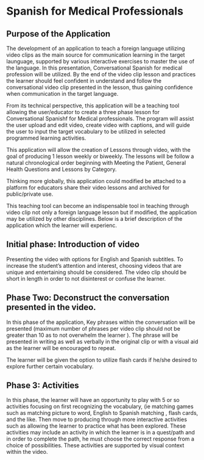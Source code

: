 # Spanish for Medical Professionals

## Purpose of the Application

The development of an application to teach a foreign language utilizing video clips as the main source for communication learning in the target launguage, supported by various interactive exercises to master the use of the language. In this presentation, Conversational Spanish for medical profession will be utilized. By the end of the video clip lesson and practices the learner should feel confident in understand and follow the conversational video clip presented in the lesson, thus gaining confidence when communication in the target language.

From its technical perspective, this application will be a teaching tool allowing the user/educator to create a three phase lesson for Conversational Spanishf for Medical professionals. The program will assist the user upload and edit video, create video with captions, and will guide the user to input the target vocabulary to be utilized in selected programmed  learning activities.

This application will allow the creation of Lessons through video, with the goal of producing 1 lesson weekly or biweekly. The lessons will be follow a natural chronological order beginning with Meeting the Patient, General Health Questions and Lessons by Category. 

Thinking more globally, this application could modified  be attached to a platform for educators share their video lessons and archived for public/private use. 

This teaching tool can become an indispensable tool in teaching through video clip not only a foreign language lesson but if modified, the application may be utilized by other disciplines. Below is a brief description of the application which the learner will experienc.

## Initial phase: Introduction of video

Presenting the video with options for English and Spanish subtitles. To increase the student’s attention and interest, choosing videos that are unique and entertaining should be considered. The video clip should be short in length in order to not disinterest or confuse the learner. 

## Phase Two: Deconstruct the conversation presented in the video. 

In this phase of the application, Key phrases within the conversation will be presented (maximum number of phrases per video clip should not be greater than 10 as to not overwhelm the learner ).  The phrase will be presented in writing as well as verbally in the original clip or with a visual aid as the learner will be encouraged to repeat. 

The learner will be given the option to utilize flash cards if he/she desired to explore further certain vocabulary.


## Phase 3: Activities

In this phase, the learner will have an opportunity to play with 5 or so activities focusing on first recognizing the vocabulary, (ie matching games such as matching picture to word, English to Spanish matching , flash cards, and the like. Then move to producing through more interactive activities such as allowing the learner to practice what has been explored. These activities may include an activity in which the learner  is in a quest/path and in order to complete the path, he must choose the correct response from a choice of possibilities. These activities are supported by visual context within the video. 


